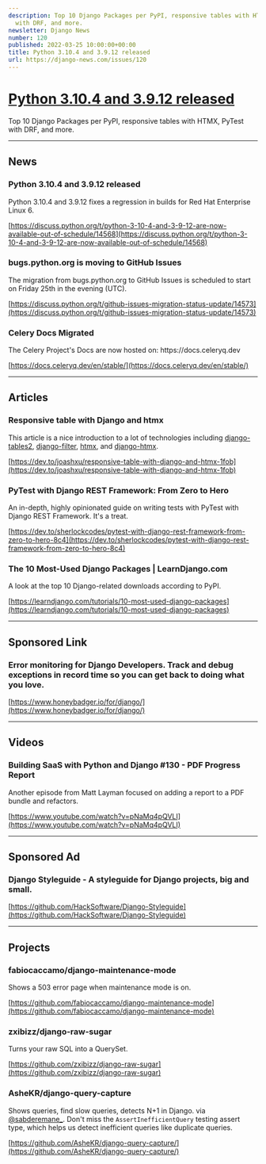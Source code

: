 ```yaml
---
description: Top 10 Django Packages per PyPI, responsive tables with HTMX, PyTest
  with DRF, and more.
newsletter: Django News
number: 120
published: 2022-03-25 10:00:00+00:00
title: Python 3.10.4 and 3.9.12 released
url: https://django-news.com/issues/120
---
```


# [Python 3.10.4 and 3.9.12 released](https://django-news.com/issues/120)

Top 10 Django Packages per PyPI, responsive tables with HTMX, PyTest with DRF, and more.

----

## News

### Python 3.10.4 and 3.9.12 released

<p>Python 3.10.4 and 3.9.12 fixes a regression in builds for Red Hat Enterprise Linux 6.</p>

[https://discuss.python.org/t/python-3-10-4-and-3-9-12-are-now-available-out-of-schedule/14568](https://discuss.python.org/t/python-3-10-4-and-3-9-12-are-now-available-out-of-schedule/14568)

### bugs.python.org is moving to GitHub Issues

<p>The migration from bugs.python.org to GitHub Issues is scheduled to start on Friday 25th in the evening (UTC).</p>

[https://discuss.python.org/t/github-issues-migration-status-update/14573](https://discuss.python.org/t/github-issues-migration-status-update/14573)

### Celery Docs Migrated

<p>The Celery Project's Docs are now hosted on: https://docs.celeryq.dev</p>

[https://docs.celeryq.dev/en/stable/](https://docs.celeryq.dev/en/stable/)

----

## Articles

### Responsive table with Django and htmx

<p>This article is a nice introduction to a lot of technologies including <a href="https://cur.at/ZocRcwH">django-tables2</a>, <a href="https://cur.at/jNa6cSE">django-filter</a>, <a href="https://cur.at/ZocRcwH">htmx</a>, and <a href="https://cur.at/8IV8knO">django-htmx</a>.</p>

[https://dev.to/joashxu/responsive-table-with-django-and-htmx-1fob](https://dev.to/joashxu/responsive-table-with-django-and-htmx-1fob)

### PyTest with Django REST Framework: From Zero to Hero

<p>An in-depth, highly opinionated guide on writing tests with PyTest with Django REST Framework. It's a treat.</p>

[https://dev.to/sherlockcodes/pytest-with-django-rest-framework-from-zero-to-hero-8c4](https://dev.to/sherlockcodes/pytest-with-django-rest-framework-from-zero-to-hero-8c4)

### The 10 Most-Used Django Packages | LearnDjango.com

<p>A look at the top 10 Django-related downloads according to PyPI.</p>

[https://learndjango.com/tutorials/10-most-used-django-packages](https://learndjango.com/tutorials/10-most-used-django-packages)

----

## Sponsored Link

### Error monitoring for Django Developers. Track and debug exceptions in record time so you can get back to doing what you love.

[https://www.honeybadger.io/for/django/](https://www.honeybadger.io/for/django/)

----

## Videos

### Building SaaS with Python and Django #130 - PDF Progress Report

<p>Another episode from Matt Layman focused on adding a report to a PDF bundle and refactors.</p>

[https://www.youtube.com/watch?v=pNaMq4pQVLI](https://www.youtube.com/watch?v=pNaMq4pQVLI)

----

## Sponsored Ad

### Django Styleguide - A styleguide for Django projects, big and small.

[https://github.com/HackSoftware/Django-Styleguide](https://github.com/HackSoftware/Django-Styleguide)

----

## Projects

### fabiocaccamo/django-maintenance-mode

<p>Shows a 503 error page when maintenance mode is on.</p>

[https://github.com/fabiocaccamo/django-maintenance-mode](https://github.com/fabiocaccamo/django-maintenance-mode)

### zxibizz/django-raw-sugar

<p>Turns your raw SQL into a QuerySet.</p>

[https://github.com/zxibizz/django-raw-sugar](https://github.com/zxibizz/django-raw-sugar)

### AsheKR/django-query-capture

<p>Shows queries, find slow queries, detects N+1 in Django. via <a href="https://cur.at/jMj60BP">@sabderemane_</a>. Don't miss the <code>AssertInefficientQuery</code> testing assert type, which helps us detect inefficient queries like duplicate queries.</p>

[https://github.com/AsheKR/django-query-capture/](https://github.com/AsheKR/django-query-capture/)